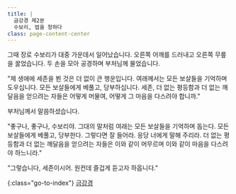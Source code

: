 ```yaml
---
title: |
  금강경 제2분
  수보리, 법을 청하다
class: page-content-center
---
```


그때 장로 수보리가 대중 가운데서 일어났습니다.
오른쪽 어깨를 드러내고 오른쪽 무릎을 꿇었습니다.
두 손을 모아 공경하며 부처님께 물었습니다.

"제 생애에 세존을 뵌 것은 더 없이 큰 행운입니다.
여래께서는 모든 보살들을 기억하며 도우십니다.
모든 보살들에게 베풀고, 당부하십니다.
세존, 더 없는 평등함과 더 없는 깨달음을 얻으려는 자들은
어떻게 머물여,
어떻게 그 마음을 다스려야 합니까."
 
부처님께서 말씀하셨습니다.

"좋구나, 좋구나, 수보리야.
그대의 말처럼 여래는 모든 보살들을 기억하며 돕는다.
모든 보살들에게 베풀고, 당부한다.
그렇다면 잘 들어라.
응당 너에게 말해 주리라.
더 없는 평등함과 더 없는 깨달음을 얻으려는 자들은
이와 같이 머무르며
이와 같이 마음을 다스려야 하느니라."

"그렇습니다, 세존이시어.
원컨데 즐겁게 듣고자 하옵니다."

{:class="go-to-index"}
[금강경](index)